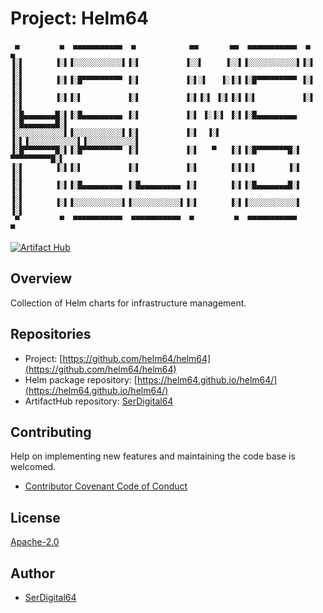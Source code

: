 # Project: Helm64

```text
 ▄         ▄  ▄▄▄▄▄▄▄▄▄▄▄  ▄            ▄▄       ▄▄  ▄▄▄▄▄▄▄▄▄▄▄  ▄         ▄
▐░▌       ▐░▌▐░░░░░░░░░░░▌▐░▌          ▐░░▌     ▐░░▌▐░░░░░░░░░░░▌▐░▌       ▐░▌
▐░▌       ▐░▌▐░█▀▀▀▀▀▀▀▀▀ ▐░▌          ▐░▌░▌   ▐░▐░▌▐░█▀▀▀▀▀▀▀▀▀ ▐░▌       ▐░▌
▐░▌       ▐░▌▐░▌          ▐░▌          ▐░▌▐░▌ ▐░▌▐░▌▐░▌          ▐░▌       ▐░▌
▐░█▄▄▄▄▄▄▄█░▌▐░█▄▄▄▄▄▄▄▄▄ ▐░▌          ▐░▌ ▐░▐░▌ ▐░▌▐░█▄▄▄▄▄▄▄▄▄ ▐░█▄▄▄▄▄▄▄█░▌
▐░░░░░░░░░░░▌▐░░░░░░░░░░░▌▐░▌          ▐░▌  ▐░▌  ▐░▌▐░░░░░░░░░░░▌▐░░░░░░░░░░░▌
▐░█▀▀▀▀▀▀▀█░▌▐░█▀▀▀▀▀▀▀▀▀ ▐░▌          ▐░▌   ▀   ▐░▌▐░█▀▀▀▀▀▀▀█░▌ ▀▀▀▀▀▀▀▀▀█░▌
▐░▌       ▐░▌▐░▌          ▐░▌          ▐░▌       ▐░▌▐░▌       ▐░▌          ▐░▌
▐░▌       ▐░▌▐░█▄▄▄▄▄▄▄▄▄ ▐░█▄▄▄▄▄▄▄▄▄ ▐░▌       ▐░▌▐░█▄▄▄▄▄▄▄█░▌          ▐░▌
▐░▌       ▐░▌▐░░░░░░░░░░░▌▐░░░░░░░░░░░▌▐░▌       ▐░▌▐░░░░░░░░░░░▌          ▐░▌
 ▀         ▀  ▀▀▀▀▀▀▀▀▀▀▀  ▀▀▀▀▀▀▀▀▀▀▀  ▀         ▀  ▀▀▀▀▀▀▀▀▀▀▀            ▀
```

[![Artifact Hub](https://img.shields.io/endpoint?url=https://artifacthub.io/badge/repository/serdigital64)](https://artifacthub.io/packages/search?repo=serdigital64)

## Overview

Collection of Helm charts for infrastructure management.

## Repositories

- Project: [https://github.com/helm64/helm64](https://github.com/helm64/helm64)
- Helm package repository: [https://helm64.github.io/helm64/](https://helm64.github.io/helm64/)
- ArtifactHub repository: [SerDigital64](https://artifacthub.io/packages/search?repo=serdigital64)

## Contributing

Help on implementing new features and maintaining the code base is welcomed.

- [Contributor Covenant Code of Conduct](https://github.com/helm64/helm64/blob/main/CODE_OF_CONDUCT.md)

## License

[Apache-2.0](https://www.apache.org/licenses/LICENSE-2.0.txt)

## Author

- [SerDigital64](https://github.com/serdigital64)
